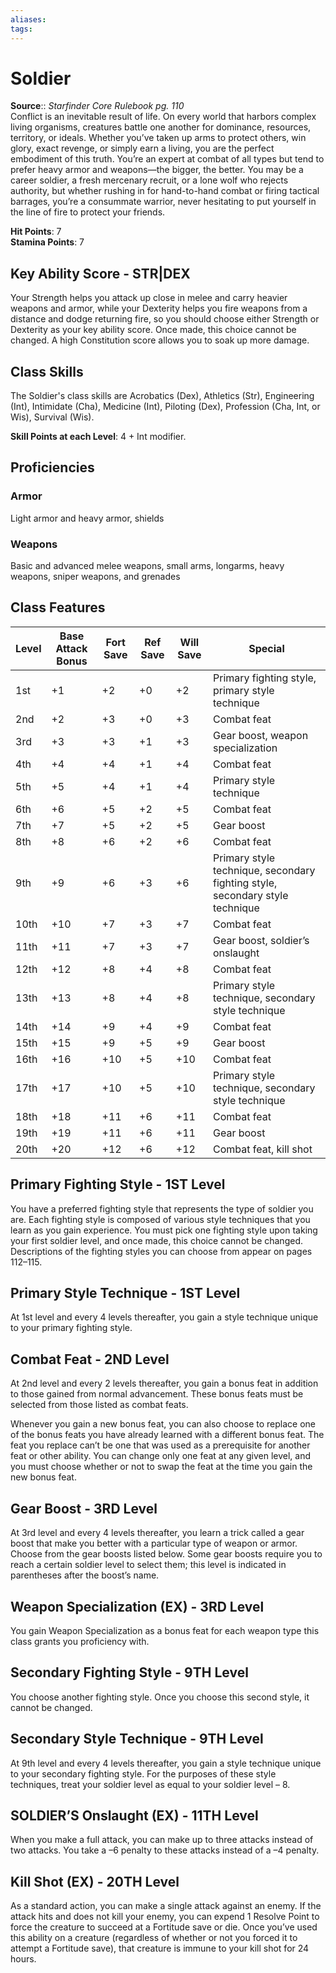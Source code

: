 ```yaml
---
aliases: 
tags: 
---
```


# Soldier

**Source**:: _Starfinder Core Rulebook pg. 110_  
Conflict is an inevitable result of life. On every world that harbors complex living organisms, creatures battle one another for dominance, resources, territory, or ideals. Whether you’ve taken up arms to protect others, win glory, exact revenge, or simply earn a living, you are the perfect embodiment of this truth. You’re an expert at combat of all types but tend to prefer heavy armor and weapons—the bigger, the better. You may be a career soldier, a fresh mercenary recruit, or a lone wolf who rejects authority, but whether rushing in for hand-to-hand combat or firing tactical barrages, you’re a consummate warrior, never hesitating to put yourself in the line of fire to protect your friends.

**Hit Points**: 7  
**Stamina Points**: 7

## Key Ability Score - STR|DEX

Your Strength helps you attack up close in melee and carry heavier weapons and armor, while your Dexterity helps you fire weapons from a distance and dodge returning fire, so you should choose either Strength or Dexterity as your key ability score. Once made, this choice cannot be changed. A high Constitution score allows you to soak up more damage.

## Class Skills

The Soldier's class skills are Acrobatics (Dex), Athletics (Str), Engineering (Int), Intimidate (Cha), Medicine (Int), Piloting (Dex), Profession (Cha, Int, or Wis), Survival (Wis).

**Skill Points at each Level**: 4 + Int modifier.

## Proficiencies

### Armor

Light armor and heavy armor, shields

### Weapons

Basic and advanced melee weapons, small arms, longarms, heavy weapons, sniper weapons, and grenades

## Class Features

| Level | Base Attack Bonus | Fort Save | Ref Save | Will Save | Special                                                                      |
|-------|-------------------|-----------|----------|-----------|------------------------------------------------------------------------------|
| 1st   | +1                | +2        | +0       | +2        | Primary fighting style, primary style technique                              |
| 2nd   | +2                | +3        | +0       | +3        | Combat feat                                                                  |
| 3rd   | +3                | +3        | +1       | +3        | Gear boost, weapon specialization                                            |
| 4th   | +4                | +4        | +1       | +4        | Combat feat                                                                  |
| 5th   | +5                | +4        | +1       | +4        | Primary style technique                                                      |
| 6th   | +6                | +5        | +2       | +5        | Combat feat                                                                  |
| 7th   | +7                | +5        | +2       | +5        | Gear boost                                                                   |
| 8th   | +8                | +6        | +2       | +6        | Combat feat                                                                  |
| 9th   | +9                | +6        | +3       | +6        | Primary style technique, secondary fighting style, secondary style technique |
| 10th  | +10               | +7        | +3       | +7        | Combat feat                                                                  |
| 11th  | +11               | +7        | +3       | +7        | Gear boost, soldier’s onslaught                                              |
| 12th  | +12               | +8        | +4       | +8        | Combat feat                                                                  |
| 13th  | +13               | +8        | +4       | +8        | Primary style technique, secondary style technique                           |
| 14th  | +14               | +9        | +4       | +9        | Combat feat                                                                  |
| 15th  | +15               | +9        | +5       | +9        | Gear boost                                                                   |
| 16th  | +16               | +10       | +5       | +10       | Combat feat                                                                  |
| 17th  | +17               | +10       | +5       | +10       | Primary style technique, secondary style technique                           |
| 18th  | +18               | +11       | +6       | +11       | Combat feat                                                                  |
| 19th  | +19               | +11       | +6       | +11       | Gear boost                                                                   |
| 20th  | +20               | +12       | +6       | +12       | Combat feat, kill shot                                                       |


  

## Primary Fighting Style - 1ST Level

You have a preferred fighting style that represents the type of soldier you are. Each fighting style is composed of various style techniques that you learn as you gain experience. You must pick one fighting style upon taking your first soldier level, and once made, this choice cannot be changed. Descriptions of the fighting styles you can choose from appear on pages 112–115.

## Primary Style Technique - 1ST Level

At 1st level and every 4 levels thereafter, you gain a style technique unique to your primary fighting style.

## Combat Feat - 2ND Level

At 2nd level and every 2 levels thereafter, you gain a bonus feat in addition to those gained from normal advancement. These bonus feats must be selected from those listed as combat feats.

Whenever you gain a new bonus feat, you can also choose to replace one of the bonus feats you have already learned with a different bonus feat. The feat you replace can’t be one that was used as a prerequisite for another feat or other ability. You can change only one feat at any given level, and you must choose whether or not to swap the feat at the time you gain the new bonus feat.

## Gear Boost - 3RD Level

At 3rd level and every 4 levels thereafter, you learn a trick called a gear boost that make you better with a particular type of weapon or armor. Choose from the gear boosts listed below. Some gear boosts require you to reach a certain soldier level to select them; this level is indicated in parentheses after the boost’s name.

## Weapon Specialization (EX) - 3RD Level

You gain Weapon Specialization as a bonus feat for each weapon type this class grants you proficiency with.

## Secondary Fighting Style - 9TH Level

You choose another fighting style. Once you choose this second style, it cannot be changed.

## Secondary Style Technique - 9TH Level

At 9th level and every 4 levels thereafter, you gain a style technique unique to your secondary fighting style. For the purposes of these style techniques, treat your soldier level as equal to your soldier level – 8.

## SOLDIER’S Onslaught (EX) - 11TH Level

When you make a full attack, you can make up to three attacks instead of two attacks. You take a –6 penalty to these attacks instead of a –4 penalty.

## Kill Shot (EX) - 20TH Level

As a standard action, you can make a single attack against an enemy. If the attack hits and does not kill your enemy, you can expend 1 Resolve Point to force the creature to succeed at a Fortitude save or die. Once you’ve used this ability on a creature (regardless of whether or not you forced it to attempt a Fortitude save), that creature is immune to your kill shot for 24 hours.
